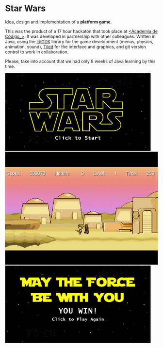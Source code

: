 # Star Wars
Idea, design and implementation of a **platform game**.

This was the product of a 17 hour hackaton that took place at [\<Academia de Código_>](http://www.academiadecodigo.org/). It was developed in partnership with other colleagues. Written in Java, using the [libGDX](https://libgdx.badlogicgames.com/) library for the game development (menus, physics, animation, sound), [Tiled](http://www.mapeditor.org/) for the interface and graphics, and git version control to work in collaboration.

Please, take into account that we had only 8 weeks of Java learning by this time.

![alt tag](https://github.com/anaraqueltomas/starwars/blob/master/android/assets/introScreen.png)
![alt tag](https://github.com/anaraqueltomas/starwars/blob/master/android/assets/screen_2.png)
![alt tag](https://github.com/anaraqueltomas/starwars/blob/master/android/assets/winnerScreen.png)
